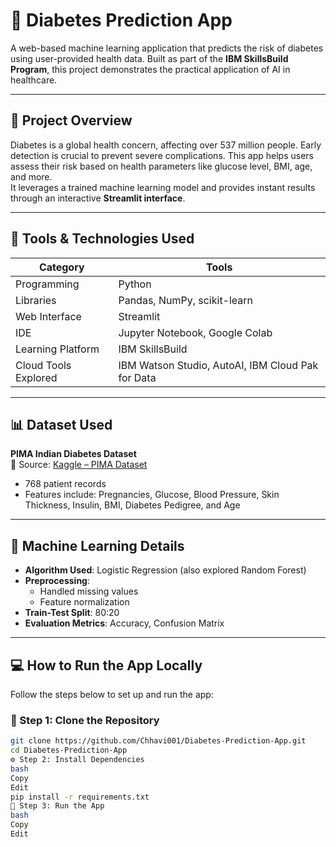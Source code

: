 # 🧠 Diabetes Prediction App

A web-based machine learning application that predicts the risk of diabetes using user-provided health data. Built as part of the **IBM SkillsBuild Program**, this project demonstrates the practical application of AI in healthcare.

---

## 🚀 Project Overview

Diabetes is a global health concern, affecting over 537 million people. Early detection is crucial to prevent severe complications. This app helps users assess their risk based on health parameters like glucose level, BMI, age, and more.  
It leverages a trained machine learning model and provides instant results through an interactive **Streamlit interface**.

---

## 🔧 Tools & Technologies Used

| Category | Tools |
|----------|-------|
| Programming | Python |
| Libraries | Pandas, NumPy, scikit-learn |
| Web Interface | Streamlit |
| IDE | Jupyter Notebook, Google Colab |
| Learning Platform | IBM SkillsBuild |
| Cloud Tools Explored | IBM Watson Studio, AutoAI, IBM Cloud Pak for Data |

---

## 📊 Dataset Used

**PIMA Indian Diabetes Dataset**  
📁 Source: [Kaggle – PIMA Dataset](https://www.kaggle.com/datasets/uciml/pima-indians-diabetes-database)  
- 768 patient records  
- Features include: Pregnancies, Glucose, Blood Pressure, Skin Thickness, Insulin, BMI, Diabetes Pedigree, and Age

---

## 🧠 Machine Learning Details

- **Algorithm Used**: Logistic Regression (also explored Random Forest)
- **Preprocessing**:
  - Handled missing values
  - Feature normalization
- **Train-Test Split**: 80:20
- **Evaluation Metrics**: Accuracy, Confusion Matrix

---

## 💻 How to Run the App Locally

Follow the steps below to set up and run the app:

### 📁 Step 1: Clone the Repository

```bash
git clone https://github.com/Chhavi001/Diabetes-Prediction-App.git
cd Diabetes-Prediction-App
⚙️ Step 2: Install Dependencies
bash
Copy
Edit
pip install -r requirements.txt
🚀 Step 3: Run the App
bash
Copy
Edit
